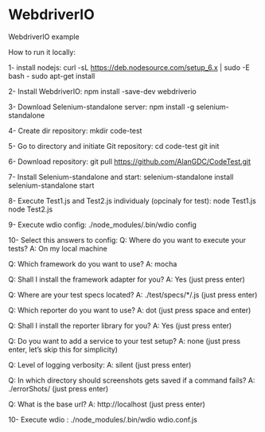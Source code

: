 # WebdriverIO 
WebdriverIO example

How to run it locally:

 1- install nodejs:
curl -sL https://deb.nodesource.com/setup_6.x | sudo -E bash - sudo apt-get install 

 2- Install WebdriverIO:
npm install -save-dev webdriverio

 3- Download Selenium-standalone server:
npm install -g selenium-standalone

 4- Create dir repository:
mkdir code-test

 5- Go to directory and initiate Git repository:
cd code-test
git init

 6- Download repository:
git pull https://github.com/AlanGDC/CodeTest.git

 7- Install Selenium-standalone and start:
selenium-standalone install
selenium-standalone start

 8- Execute Test1.js and Test2.js individualy (opcinaly for test):
node Test1.js
node Test2.js

 9- Execute wdio config:
./node_modules/.bin/wdio config

 10- Select this answers to config:
Q: Where do you want to execute your tests?
A: On my local machine

Q: Which framework do you want to use?
A: mocha

Q: Shall I install the framework adapter for you?
A: Yes (just press enter)

Q: Where are your test specs located?
A: ./test/specs/*/.js (just press enter)

Q: Which reporter do you want to use?
A: dot (just press space and enter)

Q: Shall I install the reporter library for you?
A: Yes (just press enter)

Q: Do you want to add a service to your test setup?
A: none (just press enter, let’s skip this for simplicity)

Q: Level of logging verbosity:
A: silent (just press enter)

Q: In which directory should screenshots gets saved if a command fails?
A: ./errorShots/ (just press enter)

Q: What is the base url?
A: http://localhost (just press enter)



 10- Execute wdio :
./node_modules/.bin/wdio wdio.conf.js
